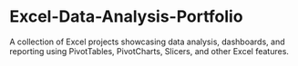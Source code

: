 # Excel-Data-Analysis-Portfolio
A collection of Excel projects showcasing data analysis, dashboards, and reporting using PivotTables, PivotCharts, Slicers, and other Excel features.

